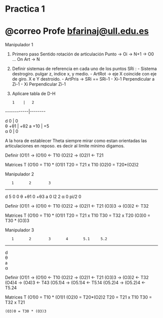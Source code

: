 # Practica 1

# @correo Profe bfarinaj@ull.edu.es
Manipulador 1

1) Primero paso
 Sentido rotación de articulación
 Punto -> Oi -> N+1 -> O0 ... On
 Art -> N

2) Definir sistemas de referencia en cada uno de los puntos
    SRi : 
         - Sistema destrogiro. pulgar z, indice x, y medio. 
          - ArtRot -> eje X coincide con eje de giro. X e Y destroido.
          - ArtPris -> SRi == SRi-1
          - Xi-1 Perpendicular a Zi-1
          - Xi Perpendicular Zi-1

3) Aplicare tabla de D-H

       1    |   2

------------|-------- 

   d   0    |  0   
   θ   +θ1  |   +θ2 
   a   +10  |   +5  
   α   0    |   0   


A la hora de establecer Theta siempre mirar como estan orientadas las articulaciones en reposo. es decir al limite minimo digamos. 

Definir (O1)1 -> (O1)0 <- T10
        (O2)2 -> (O2)1 <- T21

Matrices T
    (O1)0 = T10 * (O1)1
    T20 = T21 x T10
    (O2)0 = T20*(O2)2

Manipulador 2

       1       2        3
-------------------------- 
   d   5       0       0
   θ   +θ1     0       +θ3
   a   0       l2      2
   α   0       pi/2    0   

Definir (O1)1 -> (O1)0 <- T10
        (O2)2 -> (O2)1 <- T21
        (O3)3 -> (O3)2 <- T32

Matrices T
    (O1)0 = T10 * (O1)1
    T20 = T21 x T10
    T30 = T32 x T20
    (O3)0 = T30 * (O3)3

Manipulador 3

       1       2        3       4       5.1     5.2 
-------------------------- 
   d   
   θ   
   a   
   α     

Definir (O1)1 -> (O1)0 <- T10
        (O2)2 -> (O2)1 <- T21
        (O3)3 -> (O3)2 <- T32
        (O4)4 -> (O4)3 <- T43
        (O5.1)4 -> (O5.1)4 <- T5.14
        (O5.2)4 -> (O5.2)4 <- T5.24


Matrices T
    (O1)0 = T10 * (O1)1
    (O2)0 = T20*(O2)2
    T20 = T21 x T10
    T30 = T32 x T21

    (O3)0 = T30 * (O3)3  




